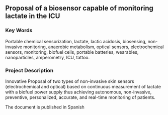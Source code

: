 ## Proposal of a biosensor capable of monitoring lactate in the ICU
### Key Words 
Portable chemical sensorization, lactate, lactic acidosis, biosensing, non-invasive 
monitoring, anaerobic metabolism, optical sensors, electrochemical sensors, monitoring, 
biofuel cells, portable batteries, wearables, nanoparticles, amperometry, ICU, tattoo.

### Project Description ###
Innovative Proposal of two types of non-invasive skin sensors (electrochemical and optical)
based on continuous measurement of lactate with a biofuel power supply thus achieving autonomous, non-invasive, preventive, personalized, accurate, and real-time monitoring of patients.

The document is published in Spanish

